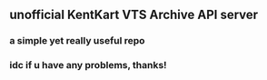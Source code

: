 ## unofficial KentKart VTS Archive API server
### a simple yet really useful repo

### idc if u have any problems, thanks!